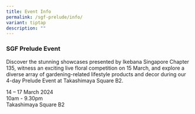 ```yaml
---
title: Event Info
permalink: /sgf-prelude/info/
variant: tiptap
description: ""
---
```

<h3><strong>SGF Prelude Event </strong><br></h3>
<p>Discover the stunning showcases presented by Ikebana Singapore Chapter
135, witness an exciting live floral competition on 15 March, and explore
a diverse array of gardening-related lifestyle products and decor during
our 4-day Prelude Event at Takashimaya Square B2.</p>
<p></p>
<p>14 – 17 March 2024
<br>10am - 9.30pm
<br>Takashimaya Square B2
<br>
</p>
<p></p>
<p>
<br>
</p>
<p></p>